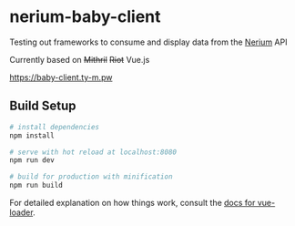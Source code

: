 # nerium-baby-client

Testing out frameworks to consume and display data from the [Nerium](https://github.com/oaodev/nerium) API

Currently based on ~~Mithril~~ ~~Riot~~ Vue.js

<https://baby-client.ty-m.pw>

## Build Setup

``` bash
# install dependencies
npm install

# serve with hot reload at localhost:8080
npm run dev

# build for production with minification
npm run build
```

For detailed explanation on how things work, consult the [docs for vue-loader](http://vuejs.github.io/vue-loader).
